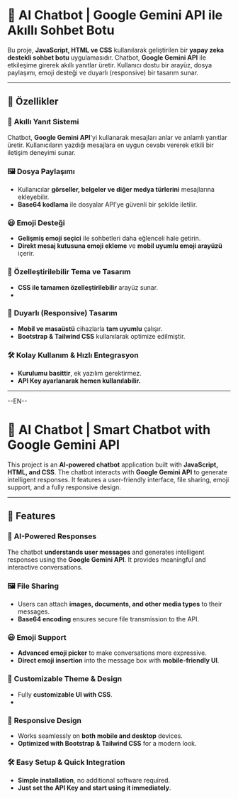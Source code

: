 # 💬 AI Chatbot | Google Gemini API ile Akıllı Sohbet Botu  

Bu proje, **JavaScript, HTML ve CSS** kullanılarak geliştirilen bir **yapay zeka destekli sohbet botu** uygulamasıdır. Chatbot, **Google Gemini API** ile etkileşime girerek akıllı yanıtlar üretir. Kullanıcı dostu bir arayüz, dosya paylaşımı, emoji desteği ve duyarlı (responsive) bir tasarım sunar.

---

## 🚀 Özellikler  

### 🧠 **Akıllı Yanıt Sistemi**  
Chatbot, **Google Gemini API**'yi kullanarak mesajları anlar ve anlamlı yanıtlar üretir. Kullanıcıların yazdığı mesajlara en uygun cevabı vererek etkili bir iletişim deneyimi sunar.  

### 🖼️ **Dosya Paylaşımı**  
- Kullanıcılar **görseller, belgeler ve diğer medya türlerini** mesajlarına ekleyebilir.  
- **Base64 kodlama** ile dosyalar API'ye güvenli bir şekilde iletilir.  

### 😃 **Emoji Desteği**  
- **Gelişmiş emoji seçici** ile sohbetleri daha eğlenceli hale getirin.  
- **Direkt mesaj kutusuna emoji ekleme** ve **mobil uyumlu emoji arayüzü** içerir.  

### 🎨 **Özelleştirilebilir Tema ve Tasarım**  
- **CSS ile tamamen özelleştirilebilir** arayüz sunar.
- 
### 📱 **Duyarlı (Responsive) Tasarım**  
- **Mobil ve masaüstü** cihazlarla **tam uyumlu** çalışır.  
- **Bootstrap & Tailwind CSS** kullanılarak optimize edilmiştir.  

### 🛠️ **Kolay Kullanım & Hızlı Entegrasyon**  
- **Kurulumu basittir**, ek yazılım gerektirmez.  
- **API Key ayarlanarak hemen kullanılabilir.**
- ----


--EN--

# 💬 AI Chatbot | Smart Chatbot with Google Gemini API  

This project is an **AI-powered chatbot** application built with **JavaScript, HTML, and CSS**. The chatbot interacts with **Google Gemini API** to generate intelligent responses. It features a user-friendly interface, file sharing, emoji support, and a fully responsive design.

---

## 🚀 Features  

### 🧠 **AI-Powered Responses**  
The chatbot **understands user messages** and generates intelligent responses using the **Google Gemini API**. It provides meaningful and interactive conversations.  

### 🖼️ **File Sharing**  
- Users can attach **images, documents, and other media types** to their messages.  
- **Base64 encoding** ensures secure file transmission to the API.  

### 😃 **Emoji Support**  
- **Advanced emoji picker** to make conversations more expressive.  
- **Direct emoji insertion** into the message box with **mobile-friendly UI**.  

### 🎨 **Customizable Theme & Design**  
- Fully **customizable UI with CSS**.
- 
### 📱 **Responsive Design**  
- Works seamlessly on **both mobile and desktop** devices.  
- **Optimized with Bootstrap & Tailwind CSS** for a modern look.  

### 🛠️ **Easy Setup & Quick Integration**  
- **Simple installation**, no additional software required.  
- **Just set the API Key and start using it immediately**.  



